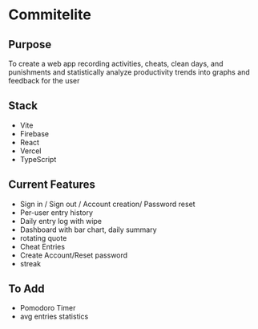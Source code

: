 # Commitelite

## Purpose
To create a web app recording activities, cheats, clean days, and punishments and statistically analyze productivity trends into graphs and feedback for the user
## Stack
- Vite
- Firebase
- React
- Vercel
- TypeScript

## Current Features
- Sign in / Sign out / Account creation/ Password reset
- Per-user entry history
- Daily entry log with wipe
- Dashboard with bar chart, daily summary
- rotating quote
- Cheat Entries
- Create Account/Reset password
- streak


## To Add
- Pomodoro Timer
- avg entries statistics
